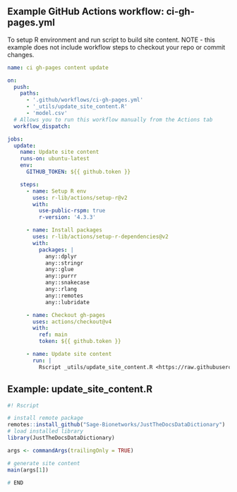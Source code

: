 ## Example GitHub Actions workflow: ci-gh-pages.yml

To setup R environment and run script to build site content. NOTE - this example 
does not include workflow steps to checkout your repo or commit changes.

```yaml
name: ci gh-pages content update

on:
  push:
    paths:
      - '.github/workflows/ci-gh-pages.yml'
      - '_utils/update_site_content.R'
      - 'model.csv'
  # Allows you to run this workflow manually from the Actions tab
  workflow_dispatch:

jobs:
  update:
    name: Update site content
    runs-on: ubuntu-latest
    env:
      GITHUB_TOKEN: ${{ github.token }}

    steps:
      - name: Setup R env
        uses: r-lib/actions/setup-r@v2
        with:
          use-public-rspm: true
          r-version: '4.3.3'

      - name: Install packages
        uses: r-lib/actions/setup-r-dependencies@v2
        with:
          packages: |
            any::dplyr
            any::stringr
            any::glue
            any::purrr
            any::snakecase
            any::rlang
            any::remotes
            any::lubridate

      - name: Checkout gh-pages
        uses: actions/checkout@v4
        with:
          ref: main
          token: ${{ github.token }}

      - name: Update site content
        run: |
          Rscript _utils/update_site_content.R <https://raw.githubusercontent.com/ URL to your model.csv>
```

## Example: update_site_content.R

```r
#! Rscript

# install remote package
remotes::install_github("Sage-Bionetworks/JustTheDocsDataDictionary")
# load installed library
library(JustTheDocsDataDictionary)

args <- commandArgs(trailingOnly = TRUE)

# generate site content
main(args[1])

# END
```

